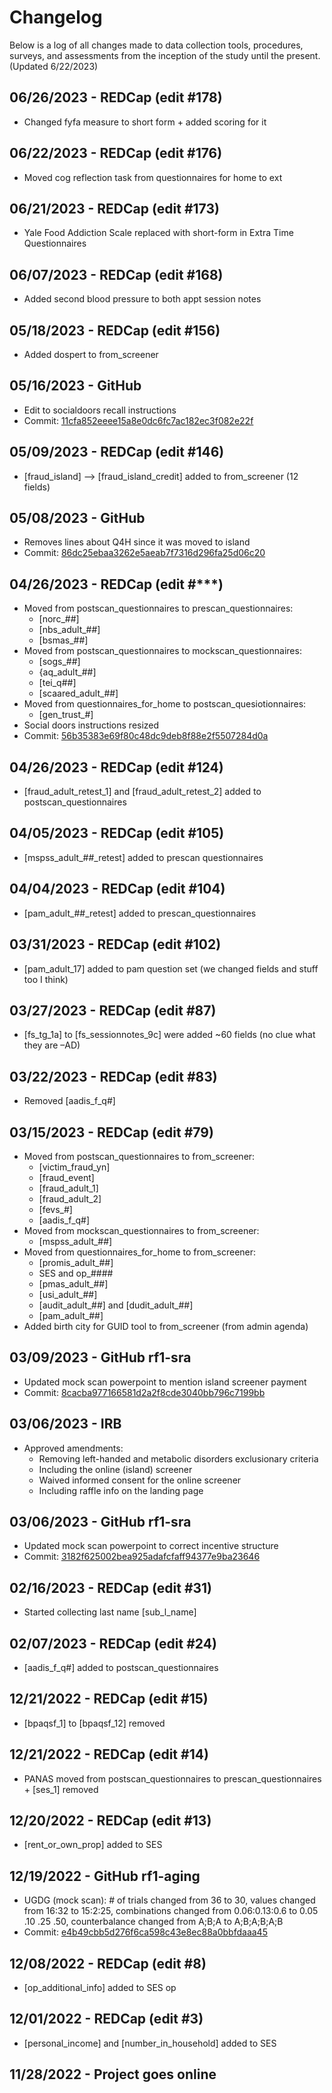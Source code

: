# Changelog

Below is a log of all changes made to data collection tools, procedures, surveys, and assessments from the inception of the study until the present. (Updated 6/22/2023)

## 06/26/2023 - REDCap (edit #178) 

- Changed fyfa measure to short form + added scoring for it

## 06/22/2023 - REDCap (edit #176)

- Moved cog reflection task from questionnaires for home to ext

## 06/21/2023 - REDCap (edit #173)

- Yale Food Addiction Scale replaced with short-form in Extra Time Questionnaires

## 06/07/2023 - REDCap (edit #168)

- Added second blood pressure to both appt session notes

## 05/18/2023 - REDCap (edit #156)

- Added dospert to from_screener

## 05/16/2023 - GitHub

- Edit to socialdoors recall instructions
- Commit: [11cfa852eeee15a8e0dc6fc7ac182ec3f082e22f](https://github.com/DVS-Lab/rf1-sra/commit/11cfa852eeee15a8e0dc6fc7ac182ec3f082e22f)

## 05/09/2023 - REDCap (edit #146)

- [fraud_island] --> [fraud_island_credit] added to from_screener (12 fields)

## 05/08/2023 - GitHub

- Removes lines about Q4H since it was moved to island
- Commit: [86dc25ebaa3262e5aeab7f7316d296fa25d06c20](https://github.com/DVS-Lab/rf1-sra/commit/86dc25ebaa3262e5aeab7f7316d296fa25d06c20)

## 04/26/2023 - REDCap (edit #***)

- Moved from postscan_questionnaires to prescan_questionnaires:
  - [norc_##]
  - [nbs_adult_##]
  - [bsmas_##]
- Moved from postscan_questionnaires to mockscan_questionnaires:
  - [sogs_##]
  - {aq_adult_##]
  - [tei_q##]
  - [scaared_adult_##]
- Moved from questionnaires_for_home to postscan_quesiotionnaires:
  - [gen_trust_#]
- Social doors instructions resized
- Commit: [56b35383e69f80c48dc9deb8f88e2f5507284d0a](https://github.com/DVS-Lab/rf1-sra/commit/56b35383e69f80c48dc9deb8f88e2f5507284d0a)

## 04/26/2023 - REDCap (edit #124)

- [fraud_adult_retest_1] and [fraud_adult_retest_2] added to postscan_questionnaires

## 04/05/2023 - REDCap (edit #105)

- [mspss_adult_##_retest] added to prescan questionnaires

## 04/04/2023 - REDCap (edit #104)

- [pam_adult_##_retest] added to prescan_questionnaires

## 03/31/2023 - REDCap (edit #102)

- [pam_adult_17] added to pam question set (we changed fields and stuff too I think)

## 03/27/2023 - REDCap (edit #87)

- [fs_tg_1a] to [fs_sessionnotes_9c] were added ~60 fields (no clue what they are –AD)

## 03/22/2023 - REDCap (edit #83)

- Removed [aadis_f_q#]

## 03/15/2023 - REDCap (edit #79)

- Moved from postscan_questionnaires to from_screener:
  - [victim_fraud_yn]
  - [fraud_event]
  - [fraud_adult_1]
  - [fraud_adult_2]
  - [fevs_#]
  - [aadis_f_q#]
- Moved from mockscan_questionnaires to from_screener:
  - [mspss_adult_##]
- Moved from questionnaires_for_home to from_screener:
  - [promis_adult_##]
  - SES and op_####
  - [pmas_adult_##]
  - [usi_adult_##]
  - [audit_adult_##] and [dudit_adult_##]
  - [pam_adult_##]
- Added birth city for GUID tool to from_screener (from admin agenda)

## 03/09/2023 - GitHub rf1-sra

- Updated mock scan powerpoint to mention island screener payment
- Commit: [8cacba977166581d2a2f8cde3040bb796c7199bb](https://github.com/DVS-Lab/rf1-sra/commit/8cacba977166581d2a2f8cde3040bb796c7199bb)

## 03/06/2023 - IRB

- Approved amendments:
  - Removing left-handed and metabolic disorders exclusionary criteria
  - Including the online (island) screener
  - Waived informed consent for the online screener
  - Including raffle info on the landing page

## 03/06/2023 - GitHub rf1-sra

- Updated mock scan powerpoint to correct incentive structure
- Commit: [3182f625002bea925adafcfaff94377e9ba23646](https://github.com/DVS-Lab/rf1-sra/commit/3182f625002bea925adafcfaff94377e9ba23646#diff-cf94eee262c95ddaf2e49065a8a35a6c5d6b8e747702d3dc9f7392d7a8859b43)

## 02/16/2023 - REDCap (edit #31)

- Started collecting last name [sub_l_name]

## 02/07/2023 - REDCap (edit #24)

- [aadis_f_q#] added to postscan_questionnaires

## 12/21/2022 - REDCap (edit #15)

- [bpaqsf_1] to [bpaqsf_12] removed

## 12/21/2022 - REDCap (edit #14)

- PANAS moved from postscan_questionnaires to prescan_questionnaires + [ses_1] removed

## 12/20/2022 - REDCap (edit #13)

- [rent_or_own_prop] added to SES

## 12/19/2022 - GitHub rf1-aging

- UGDG (mock scan): # of trials changed from 36 to 30, values changed from 16:32 to 15:2:25, combinations changed from 0.06:0.13:0.6 to 0.05 .10 .25 .50, counterbalance changed from A;B;A to A;B;A;B;A;B
- Commit: [e4b49cbb5d276f6ca598c43e8ec88a0bbfdaaa45](https://github.com/DVS-Lab/rf1-aging/commit/e4b49cbb5d276f6ca598c43e8ec88a0bbfdaaa45#diff-e28d66e8d988aa301960924ba2af87135a7d3f83176251cfca9dd86935c1c07b)

## 12/08/2022 - REDCap (edit #8)

- [op_additional_info] added to SES op

## 12/01/2022 - REDCap (edit #3)

- [personal_income] and [number_in_household] added to SES

## 11/28/2022 - Project goes online
